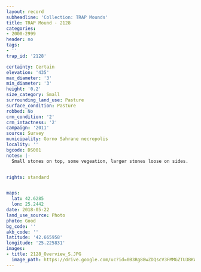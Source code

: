 ```yaml
---
layout: record
subheadline: 'Collection: TRAP Mounds'
title: TRAP Mound - 2128
categories:
- 2000-2999
header: no
tags:
- ''
trap_id: '2128'

certainty: Certain
elevation: '435'
max_diameter: '3'
min_diameter: '3'
height: '0.2'
size_category: Small
surrounding_land_use: Pasture
surface_condition: Pasture
robbed: No
crm_condition: '2'
crm_intactness: '2'
campaign: '2011'
source: Survey
municipality: Gorno Sahrane necropolis
locality: ''
bgcode: DS001
notes: |-
  Small stones on top, some vegeation, larger stones loose on sides.


rights: standard


maps:
  lat: 42.6285
  lon: 25.2442
date: 2018-05-22
land_use_source: Photo
photo: Good
bg_code: ''
akb_code: ''
latitude: '42.665958'
longitude: '25.225831'
images:
- title: 2128_Overview_S.JPG
  image_path: https://drive.google.com/uc?id=0B3Rg88wZDQscV3FMMGZTU3BKWFU
---
```

